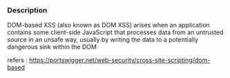 ### Description

DOM-based XSS (also known as DOM XSS) arises when an application contains some client-side JavaScript that processes data from an untrusted source in an unsafe way, usually by writing the data to a potentially dangerous sink within the DOM

refers : https://portswigger.net/web-security/cross-site-scripting/dom-based